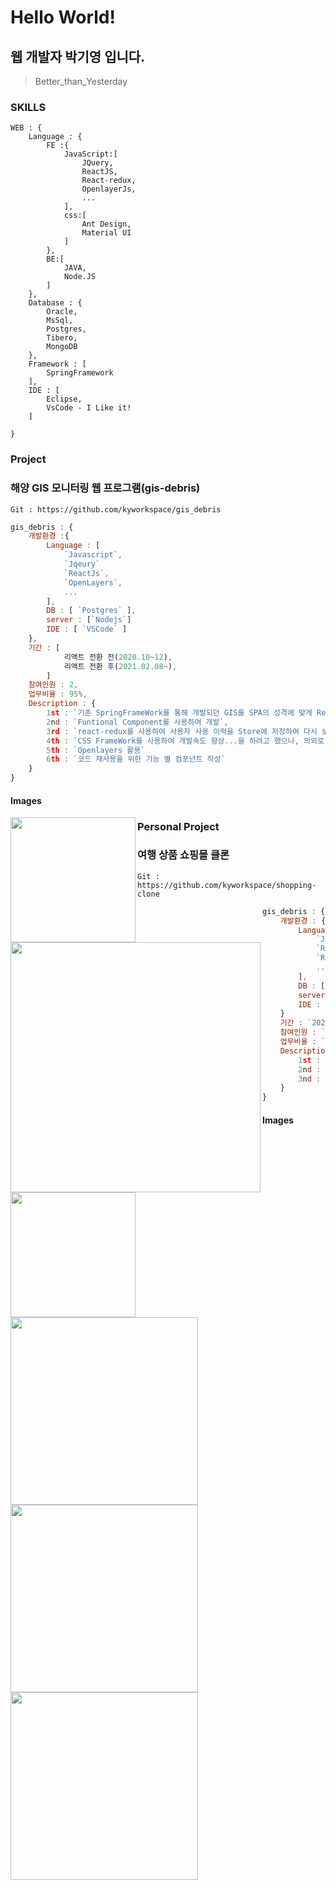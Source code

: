 # Hello World!
## 웹 개발자 박기영 입니다.
> Better_than_Yesterday
### SKILLS
```
WEB : {
    Language : {
        FE :{
            JavaScript:[
                JQuery,
                ReactJS,
                React-redux,
                OpenlayerJs,
                ...
            ],
            css:[
                Ant Design,
                Material UI
            ]
        },
        BE:[
            JAVA,
            Node.JS
        ]
    },
    Database : {
        Oracle,
        MsSql,
        Postgres,
        Tibero,
        MongoDB
    },
    Framework : [
        SpringFramework
    ],
    IDE : [
        Eclipse,
        VsCode - I Like it!
    ]
    
}
```
### Project
### 해양 GIS 모니터링 웹 프로그램(gis-debris)
`Git : https://github.com/kyworkspace/gis_debris`
```javascript
gis_debris : {
    개발환경 :{
        Language : [
            `Javascript`,
            `Jqeury`
            `ReactJs`,
            `OpenLayers`,
            ...
        ],
        DB : [ `Postgres` ],
        server : [`Nodejs`]
        IDE : [ `VSCode` ]
    },
    기간 : [
            리액트 전환 전(2020.10~12),
            리액트 전환 후(2021.02.08~),
        ]
    참여인원 : 2,
    업무비율 : 95%,
    Description : {
        1st : `기존 SpringFrameWork를 통해 개발되던 GIS를 SPA의 성격에 맞게 ReactJS 로 개발환경을 전환하여 리팩토링`,
        2nd : `Funtional Component를 사용하여 개발`,
        3rd : `react-redux를 사용하여 사용자 사용 이력을 Store에 저장하여 다시 보기시 즉각적으로 불러 올 수 있도록 노력중`,
        4th : `CSS FrameWork를 사용하여 개발속도 향상...을 하려고 했으나, 의외로 눈에 띄는게 딱 없어서 이것저것 테스트해보고 없으면 직접 만듬`,
        5th : `Openlayers 활용`
        6th : `코드 재사용을 위한 기능 별 컴포넌트 작성`
    }
}
```
#### Images
<img src = 'https://user-images.githubusercontent.com/45280952/108010784-07294200-7049-11eb-84c7-540e2c115238.png' width="200px" align="left">
<img src = 'https://user-images.githubusercontent.com/45280952/108811974-927a7880-75f1-11eb-8bf1-96901396b2e7.png' width="400px" align="left">
<img src = 'https://user-images.githubusercontent.com/45280952/108799564-f4c48080-75d3-11eb-8d7b-1a61075c1a53.png' width="200px" align="left">

### Personal Project
### 여행 상품 쇼핑몰 클론
`Git : https://github.com/kyworkspace/shopping-clone`
```javascript
gis_debris : {
    개발환경 : {
        Language : [
            `Javascript`,
            `ReactJs`,
            `React-redux`,
            ...
        ],
        DB : [ `MongoDB` ],
        server : [`Nodejs`]
        IDE : [ `VSCode` ]
    }
    기간 : `2021-02-11 ~ 2021-02-20`
    참여인원 : `1`,
    업무비율 : `100%`,
    Description : {
        1st : `로그인과 회원가입이 기능이 있는 화면을 BoilerPlate로 하여 만듬`
        2nd : `Store를 이용하여 사용자 정보 관리 및 표출`
        3nd : `Paypal 결재 연동(테스트 계정)`
    }
}
```
#### Images
<img src = 'https://user-images.githubusercontent.com/45280952/107639568-62a7a880-6cb4-11eb-9e8a-280a7b61c7f8.png' width = "300px" align="left">
<img src = 'https://user-images.githubusercontent.com/45280952/107639700-94b90a80-6cb4-11eb-9c1b-014819ff858c.png' width = "300px" align="left">
<img src = 'https://user-images.githubusercontent.com/45280952/107639817-c0d48b80-6cb4-11eb-83e6-23ddfd1dbdda.png' width = "300px" align="left">